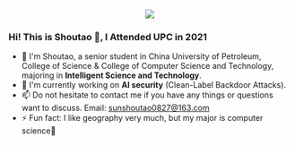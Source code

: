 <h1 align="center">
  <a>
    <img src="https://readme-typing-svg.herokuapp.com/?lines=console.log(%22Hello%2C%20World!%22);保持热爱，敬畏智能&center=true&size=22"> 
  </a>
</h1>

### Hi! This is Shoutao 👋, I Attended UPC in 2021

- 🔭 I'm Shoutao, a senior student in China University of Petroleum, College of Science & College of Computer Science and Technology, majoring in **Intelligent Science and Technology**.
- 🌱 I'm currently working on **AI security** (Clean-Label Backdoor Attacks).
- 📫 Do not hesitate to contact me if you have any things or questions want to discuss. Email: <u>sunshoutao0827@163.com</u>
- ⚡ Fun fact: I like geography very much, but my major is computer science🥳


